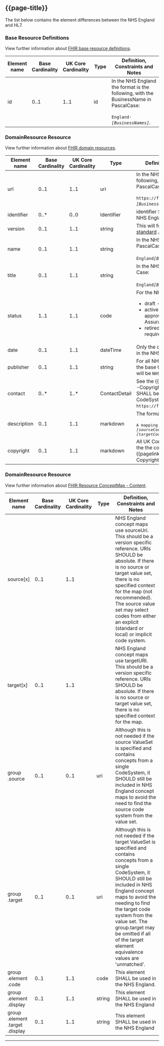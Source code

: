 ## {{page-title}}

The list below contains the element differences between the NHS England and HL7. 

### Base Resource Definitions

View further information about <a href="https://www.hl7.org/fhir/R4/resource.html" Target="_blank">FHIR base resource definitions</a>.   


<table class="assets">
  <thead>
      <tr>
        <th width="15%">Element name</th>
        <th width="10%">Base Cardinality</th>
        <th width="10%">UK Core Cardinality</th>
        <th width="15%">Type</th>
        <th width="50%">Definition, Constraints and Notes</th>
    </tr>
  </thead>
  <tbody>
    <tr>
        <td>id</td>
        <td>0..1</td>
        <td>1..1</td>
        <td>id</td>
        <td>In the NHS England the format is the following, with the BusinessName in PascalCase:<br/><br/><code>England-<i>&lsqb;BusinessNames&rsqb;</i></code>.</td>
    </tr>
    </tbody>
</table>

### DomainResource Resource

View further information about <a href="https://www.hl7.org/fhir/R4/domainresource.html" Target="_blank">FHIR domain resources</a>.

<table class="assets">
  <thead>
      <tr>
        <th width="15%">Element name</th>
        <th width="10%">Base Cardinality</th>
        <th width="10%">UK Core Cardinality</th>
        <th width="15%">Type</th>
        <th width="50%">Definition, Constraints and Notes</th>
    </tr>
  </thead>
  <tbody>
    <tr>
        <td>url</td>
        <td>0..1</td>
        <td>1..1</td>
        <td>uri</td>
        <td>In the NHS England the format is the following, with the BusinessName in PascalCase:<br/><br/><code>https://fhir.nhs.uk/CodeSystem/England-<i>&lsqb;BusinessNames&rsqb;</i></code>.</td>
    </tr>
    <tr>
        <td>identifier</td>
        <td>0..*</td>
        <td>0..0</td>
        <td>Identifier</td>
        <td>identifier SHALL NOT be used within the NHS England</td>
    </tr>
    <tr>
        <td>version</td>
        <td>0..1</td>
        <td>1..1</td>
        <td>string</td>
        <td>This will follow the  <a href="https://semver.org/" Target="_blank">Semantic Versioning standard</a> <code><i>&lsqb;major.minor.patch&rsqb;</i></code>.</td>
    </tr>
    <tr>
        <td>name</td>
        <td>0..1</td>
        <td>1..1</td>
        <td>string</td>
        <td>In the NHS England the format is PascalCase:<br/><br/><code>England<i>&lsqb;BusinessNames&rsqb;</i></code>.</td>
    </tr>
    <tr>
        <td>title</td>
        <td>0..1</td>
        <td>1..1</td>
        <td>string</td>
        <td>In the NHS England the format is Proper Case:<br/><br/><code>England<i>&lsqb;Business Names&rsqb;</i></code>.</td>
    </tr>
  <tr>
        <td>status</td>
        <td>1..1</td>
        <td>1..1</td>
        <td>code</td>
        <td>For the NHS England these are defined as: 
        <ul>
        <li>draft - ValueSets in development</li>
        <li>active - ValueSets that have been approved via Clinical and Technical Assurance</li>
        <li>retired - ValueSets that are no longer required</li>
        </ul></td>
    </tr>
    <tr>
        <td>date</td>
        <td>0..1</td>
        <td>1..1</td>
        <td>dateTime</td>
        <td>Only the date, without time, is populated in the NHS England.</td>
    </tr>
    <tr>
        <td>publisher</td>
        <td>0..1</td>
        <td>1..1</td>
        <td>string</td>
        <td>For all NHS England CodeSystems, where the base URL is <code>https://fhir.nhs.uk</code>, this will be <code>NHS England</code>.</td>
        <tr>
        <td>contact</td>
        <td>0..*</td>
        <td>1..*</td>
        <td>ContactDetail</td>
        <td>See the {{pagelink:Publisher--Contact---Copyright}} for details of how this SHALL be populated for all UK Core CodeSystems, where the base URL is <code> https://fhir.nhs.uk/</code>.</td>
    </tr>
    <tr>
        <td>description</td>
        <td>0..1</td>
        <td>1..1</td>
        <td>markdown</td>
        <td>The format should be as follows:<br/><br/><samp>A mapping between codes from <i>&lsqb;sourceCodeSystem&rsqb;</i> and codes from <i>&lsqb;targetCodeSystem&rsqb;&quot;</i>.</samp></td>
    </tr>
    <tr>
        <td>copyright</td>
        <td>0..1</td>
        <td>1..1</td>
        <td>markdown</td>
        <td>All UK Core CodeSystems SHALL contain the the copyright as listed in {{pagelink:Publisher--Contact---Copyright}}</td>
    </tr>
    </tbody>
</table>

### DomainResource Resource

View further information about <a href="https://hl7.org/fhir/R4/conceptmap.html" Target="_blank">FHIR Resource ConceptMap - Content</a>.

<table class="assets">
  <thead>
      <tr>
        <th width="15%">Element name</th>
        <th width="10%">Base Cardinality</th>
        <th width="10%">UK Core Cardinality</th>
        <th width="15%">Type</th>
        <th width="50%">Definition, Constraints and Notes</th>
    </tr>
  </thead>
  <tbody>
    <tr>
        <td>source&lsqb;x&rsqb;</td>
        <td>0..1</td>
        <td>1..1</td>
        <td></td>
        <td>NHS England concept maps use sourceUri. This should be a version specific reference. URIs SHOULD be absolute. If there is no source or target value set, there is no specified context for the map (not recommended). The source value set may select codes from either an explicit (standard or local) or implicit code system.</td>
    </tr>
    <tr>
        <td>target&lsqb;x&rsqb;</td>
        <td>0..1</td>
        <td>1..1</td>
        <td></td>
        <td>NHS England concept maps use targetURI. This should be a version specific reference. URIs SHOULD be absolute. If there is no source or target value set, there is no specified context for the map.</td>
    </tr>
    <tr>
        <td>group<br>.source</td>
        <td>0..1</td>
        <td>0..1</td>
        <td>uri</td>
        <td>Although this is not needed if the source ValueSet is specified and contains concepts from a single CodeSystem, it SHOULD still be included in NHS England concept maps to avoid the need to find the source code system from the value set.</td>
    </tr>
    <tr>
        <td>group<br>.target</td>
        <td>0..1</td>
        <td>0..1</td>
        <td>uri</td>
        <td>Although this is not needed if the target ValueSet is specified and contains concepts from a single CodeSystem, it SHOULD still be included in NHS England concept maps to avoid the needing to find the target code system from the value set. The group.target may be omitted if all of the target element equivalence values are 'unmatched'.</td>
    </tr>
    <tr>
        <td>group<br>.element<br>.code</td>
        <td>0..1</td>
        <td>1..1</td>
        <td>code</td>
        <td>This element SHALL be used in the NHS England.</td>
    </tr>
    <tr>
        <td>group<br>.element<br>.display</td>
        <td>0..1</td>
        <td>1..1</td>
        <td>string</td>
        <td>This element SHALL be used in the NHS England</td>
    </tr>
    <tr>
        <td>group<br>.element<br>.target<br>.display</td>
        <td>0..1</td>
        <td>1..1</td>
        <td>string</td>
        <td>This element SHALL be used in the NHS England</td>
    </tr>
  </tbody>
</table>

---
